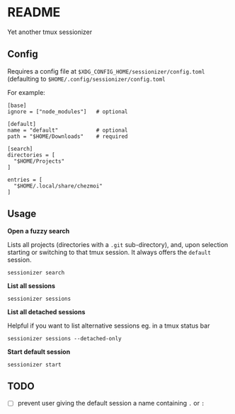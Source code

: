 # README

Yet another tmux sessionizer

## Config

Requires a config file at `$XDG_CONFIG_HOME/sessionizer/config.toml` (defaulting to `$HOME/.config/sessionizer/config.toml`

For example:

```
[base]
ignore = ["node_modules"]   # optional

[default]
name = "default"            # optional
path = "$HOME/Downloads"    # required

[search]
directories = [
  "$HOME/Projects"
]

entries = [
  "$HOME/.local/share/chezmoi"
]
```

## Usage

**Open a fuzzy search**

Lists all projects (directories with a `.git` sub-directory), and, upon selection starting or switching to that tmux session. It always offers the `default` session.

```
sessionizer search
```

**List all sessions**

```
sessionizer sessions
```

**List all detached sessions**

Helpful if you want to list alternative sessions eg. in a tmux status bar

```
sessionizer sessions --detached-only
```

**Start default session**

```
sessionizer start
```

## TODO

- [ ] prevent user giving the default session a name containing `.` or `:`

